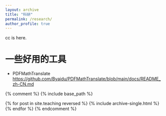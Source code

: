 ```yaml
---
layout: archive
title: "科研"
permalink: /research/
author_profile: true
---
```


cc is here. 


# 一些好用的工具
* PDFMathTranslate
https://github.com/Byaidu/PDFMathTranslate/blob/main/docs/README_zh-CN.md




{% comment %}
{% include base_path %}

{% for post in site.teaching reversed %}
  {% include archive-single.html %}
{% endfor %}
{% endcomment %}
